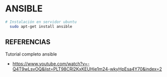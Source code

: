 ANSIBLE
===
```bash
# Instalación en servidor ubuntu
  sudo apt-get install ansible
```


REFERENCIAS
---
Tutorial completo ansible
- https://www.youtube.com/watch?v=-Q4T9wLsvOQ&list=PLT98CRl2KxKEUHie1m24-wkyHpEsa4Y70&index=2
